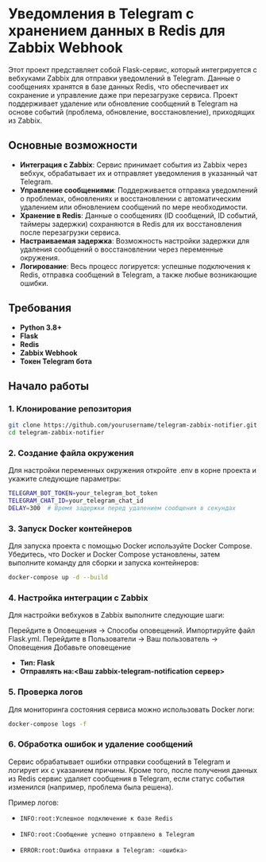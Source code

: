 # Уведомления в Telegram с хранением данных в Redis для Zabbix Webhook

Этот проект представляет собой Flask-сервис, который интегрируется с вебхуками Zabbix для отправки уведомлений в Telegram. Данные о сообщениях хранятся в базе данных Redis, что обеспечивает их сохранение и управление даже при перезагрузке сервиса. Проект поддерживает удаление или обновление сообщений в Telegram на основе событий (проблема, обновление, восстановление), приходящих из Zabbix.

## Основные возможности
- **Интеграция с Zabbix**: Сервис принимает события из Zabbix через вебхук, обрабатывает их и отправляет уведомления в указанный чат Telegram.
- **Управление сообщениями**: Поддерживается отправка уведомлений о проблемах, обновлениях и восстановлении с автоматическим удалением или обновлением сообщений по мере необходимости.
- **Хранение в Redis**: Данные о сообщениях (ID сообщений, ID событий, таймеры задержки) сохраняются в Redis для их восстановления после перезагрузки сервиса.
- **Настраиваемая задержка**: Возможность настройки задержки для удаления сообщений о восстановлении через переменные окружения.
- **Логирование**: Весь процесс логируется: успешные подключения к Redis, отправка сообщений в Telegram, а также любые возникающие ошибки.

## Требования
- **Python 3.8+**
- **Flask**
- **Redis**
- **Zabbix Webhook**
- **Токен Telegram бота**

## Начало работы

### 1. Клонирование репозитория
```bash
git clone https://github.com/yourusername/telegram-zabbix-notifier.git
cd telegram-zabbix-notifier
```

### 2. Создание файла окружения
Для настройки переменных окружения откройте .env в корне проекта и укажите следующие параметры:
```bash
TELEGRAM_BOT_TOKEN=your_telegram_bot_token
TELEGRAM_CHAT_ID=your_telegram_chat_id
DELAY=300  # Время задержки перед удалением сообщения в секундах
```

### 3. Запуск Docker контейнеров

Для запуска проекта с помощью Docker используйте Docker Compose. Убедитесь, что Docker и Docker Compose установлены, затем выполните команду для сборки и запуска контейнеров:
```bash
docker-compose up -d --build
```

### 4. Настройка интеграции с Zabbix

Для настройки вебхуков в Zabbix выполните следующие шаги:

Перейдите в Оповещения → Способы оповещений.
Импортируйте файл Flask.yml.
Перейдите в Пользователи → Ваш пользователь → Оповещения
Добавьте оповещение 
- **Тип: Flask**
- **Отправлять на:<Ваш zabbix-telegram-notification сервер>**

### 5. Проверка логов
Для мониторинга состояния сервиса можно использовать Docker логи:
```bash
docker-compose logs -f
```

### 6. Обработка ошибок и удаление сообщений
Сервис обрабатывает ошибки отправки сообщений в Telegram и логирует их с указанием причины. Кроме того, после получения данных из Redis сервис удаляет сообщения в Telegram, если статус события изменился (например, проблема была решена).

Пример логов:
- ```bash
  INFO:root:Успешное подключение к базе Redis
  ```
- ```bash
  INFO:root:Сообщение успешно отправлено в Telegram
  ```
- ```bash
  ERROR:root:Ошибка отправки в Telegram: <ошибка>
  ```
